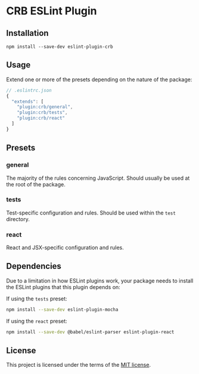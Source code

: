 # CRB ESLint Plugin

## Installation

```
npm install --save-dev eslint-plugin-crb
```

## Usage

Extend one or more of the presets depending on the nature of the package:

```js
// .eslintrc.json
{
  "extends": [
    "plugin:crb/general",
    "plugin:crb/tests",
    "plugin:crb/react"
  ]
}
```

## Presets

### general

The majority of the rules concerning JavaScript. Should usually be used at the root of the package.

### tests

Test-specific configuration and rules. Should be used within the `test` directory.

### react

React and JSX-specific configuration and rules.

## Dependencies

Due to a limitation in how ESLint plugins work, your package needs to install the ESLint plugins that this plugin depends on:

If using the `tests` preset:

```bash
npm install --save-dev eslint-plugin-mocha
```

If using the `react` preset:

```bash
npm install --save-dev @babel/eslint-parser eslint-plugin-react
```

## License

This project is licensed under the terms of the [MIT license](/LICENSE.md).
